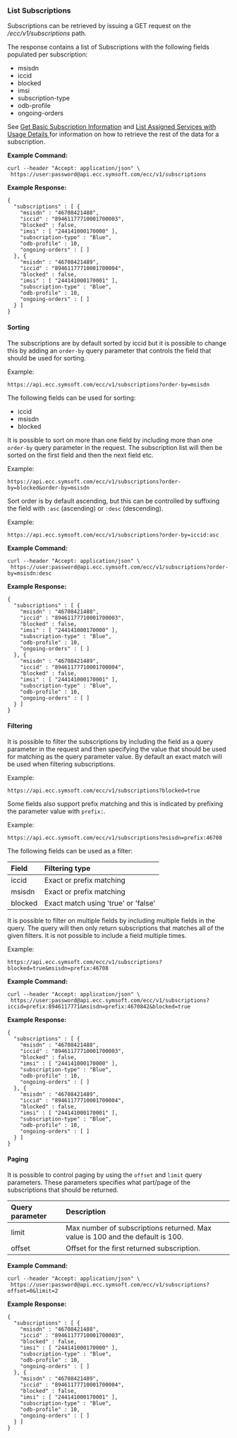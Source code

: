 ### List Subscriptions

Subscriptions can be retrieved by issuing a GET request on the _/ecc/v1/subscriptions_ path.

The response contains a list of Subscriptions with the following fields populated per subscription:

* msisdn
* iccid
* blocked
* imsi
* subscription-type
* odb-profile
* ongoing-orders

See [Get Basic Subscription Information](/get_basic_subscription_information.md) and [List Assigned Services with Usage Details ](/list_assigned_services_with_usage_details.md)for information on how to retrieve the rest of the data for a subscription.

**Example Command:**

```
curl --header "Accept: application/json" \
 https://user:password@api.ecc.symsoft.com/ecc/v1/subscriptions
```

**Example Response:**

```
{
  "subscriptions" : [ {
    "msisdn" : "46708421488",
    "iccid" : "89461177710001700003",
    "blocked" : false,
    "imsi" : [ "244141000170000" ],
    "subscription-type" : "Blue",
    "odb-profile" : 10,
    "ongoing-orders" : [ ]
  }, {
    "msisdn" : "46708421489",
    "iccid" : "89461177710001700004",
    "blocked" : false,
    "imsi" : [ "244141000170001" ],
    "subscription-type" : "Blue",
    "odb-profile" : 10,
    "ongoing-orders" : [ ]
  } ]
}
```

#### Sorting

The subscriptions are by default sorted by iccid but it is possible to change this by adding an `order-by` query parameter that controls the field that should be used for sorting.

Example:

```
https://api.ecc.symsoft.com/ecc/v1/subscriptions?order-by=msisdn
```

The following fields can be used for sorting:

* iccid
* msisdn
* blocked

It is possible to sort on more than one field by including more than one `order-by` query parameter in the request. The subscription list will then be sorted on the first field and then the next field etc.

Example:

```
https://api.ecc.symsoft.com/ecc/v1/subscriptions?order-by=blocked&order-by=msisdn
```

Sort order is by default ascending, but this can be controlled by suffixing the field with `:asc` \(ascending\) or `:desc` \(descending\).

Example:

```
https://api.ecc.symsoft.com/ecc/v1/subscriptions?order-by=iccid:asc
```

**Example Command:**

```
curl --header "Accept: application/json" \
 https://user:password@api.ecc.symsoft.com/ecc/v1/subscriptions?order-by=msisdn:desc
```

**Example Response:**

```
{
  "subscriptions" : [ {
    "msisdn" : "46708421488",
    "iccid" : "89461177710001700003",
    "blocked" : false,
    "imsi" : [ "244141000170000" ],
    "subscription-type" : "Blue",
    "odb-profile" : 10,
    "ongoing-orders" : [ ]
  }, {
    "msisdn" : "46708421489",
    "iccid" : "89461177710001700004",
    "blocked" : false,
    "imsi" : [ "244141000170001" ],
    "subscription-type" : "Blue",
    "odb-profile" : 10,
    "ongoing-orders" : [ ]
  } ]
}
```

#### Filtering

It is possible to filter the subscriptions by including the field as a query parameter in the request and then specifying the value that should be used for matching as the query parameter value. By default an exact match will be used when filtering subscriptions.

Example:

```
https://api.ecc.symsoft.com/ecc/v1/subscriptions?blocked=true
```

Some fields also support prefix matching and this is indicated by prefixing the parameter value with `prefix:`.

Example:

```
https://api.ecc.symsoft.com/ecc/v1/subscriptions?msisdn=prefix:46708
```

The following fields can be used as a filter:

| Field | Filtering type |
| :--- | :--- |
| iccid | Exact or prefix matching |
| msisdn | Exact or prefix matching |
| blocked | Exact match using 'true' or 'false' |

It is possible to filter on multiple fields by including multiple fields in the query. The query will then only return subscriptions that matches all of the given filters. It is not possible to include a field multiple times.

Example:

```
https://api.ecc.symsoft.com/ecc/v1/subscriptions?blocked=true&msisdn=prefix:46708
```

**Example Command:**

```
curl --header "Accept: application/json" \
 https://user:password@api.ecc.symsoft.com/ecc/v1/subscriptions?iccid=prefix:8946117771&msisdn=prefix:4670842&blocked=true
```

**Example Response:**

```
{
  "subscriptions" : [ {
    "msisdn" : "46708421488",
    "iccid" : "89461177710001700003",
    "blocked" : false,
    "imsi" : [ "244141000170000" ],
    "subscription-type" : "Blue",
    "odb-profile" : 10,
    "ongoing-orders" : [ ]
  }, {
    "msisdn" : "46708421489",
    "iccid" : "89461177710001700004",
    "blocked" : false,
    "imsi" : [ "244141000170001" ],
    "subscription-type" : "Blue",
    "odb-profile" : 10,
    "ongoing-orders" : [ ]
  } ]
}
```

#### Paging

It is possible to control paging by using the `offset` and `limit` query parameters. These parameters specifies what part/page of the subscriptions that should be returned.

| Query parameter | Description |
| :--- | :--- |
| limit | Max number of subscriptions returned. Max value is 100 and the default is 100. |
| offset | Offset for the first returned subscription. |

**Example Command:**

```
curl --header "Accept: application/json" \
 https://user:password@api.ecc.symsoft.com/ecc/v1/subscriptions?offset=0&limit=2
```

**Example Response:**

```
{
  "subscriptions" : [ {
    "msisdn" : "46708421488",
    "iccid" : "89461177710001700003",
    "blocked" : false,
    "imsi" : [ "244141000170000" ],
    "subscription-type" : "Blue",
    "odb-profile" : 10,
    "ongoing-orders" : [ ]
  }, {
    "msisdn" : "46708421489",
    "iccid" : "89461177710001700004",
    "blocked" : false,
    "imsi" : [ "244141000170001" ],
    "subscription-type" : "Blue",
    "odb-profile" : 10,
    "ongoing-orders" : [ ]
  } ]
}
```



